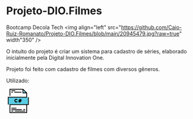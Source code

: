 # Projeto-DIO.Filmes

Bootcamp Decola Tech
<img align="left" src="https://github.com/Caio-Ruiz-Romanato/Projeto-DIO.Filmes/blob/main/20945479.jpg?raw=true" width"350" />

O intuito do projeto é criar um sistema para cadastro de séries, elaborado inicialmente pela Digital Innovation One.  


Projeto foi feito com cadastro de filmes com diversos gêneros.  

Utilizado:

<img align="rigth" src="https://github.com/Caio-Ruiz-Romanato/Projeto-DIO.Filmes/blob/main/C%23.png?raw=true" width="65"/>

